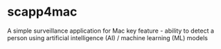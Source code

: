 # scapp4mac
A simple surveillance application for Mac
key feature - ability to detect a person using artificial intelligence (AI) / machine learning (ML) models
